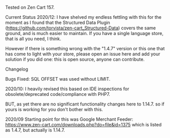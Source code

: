 Tested on Zen Cart 157.

Current Status 2020/12:
I have shelved my endless fettling with this for the moment as I found that the Structured Data Plugin (https://github.com/torvista/zen-cart_Structured-Data) covers the same ground, and is much easier to maintain.
If you have a single language store, that is all you need, I think.

However if there is something wrong with the "1.4.7" version or this one that has come to light with your store, please open an issue here and add your solution if you did one: this is open source, anyone can contribute.

Changelog

Bugs Fixed: SQL OFFSET was used without LIMIT.

2020/10: I heavily revised this based on IDE inspections for obsolete/deprecated code/compliance with PHP7.

BUT, as yet there are no significant functionality changes here to 1.14.7. so if yours is working for you don't bother with this.

2020/09
Starting point for this was Google Merchant Feeder:
https://www.zen-cart.com/downloads.php?do=file&id=1375
which is listed as 1.4.7, but actually is 1.14.7.

